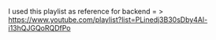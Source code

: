 I used this playlist as reference for backend = >
https://www.youtube.com/playlist?list=PLinedj3B30sDby4Al-i13hQJGQoRQDfPo